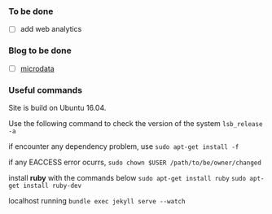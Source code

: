 ### To be done
- [ ] add web analytics

### Blog to be done
- [ ] [microdata](http://diveinto.html5doctor.com/extensibility.html)
 



### Useful commands
Site is build on Ubuntu 16.04.

Use the following command to check the version of the system
`lsb_release -a`

if encounter any dependency problem, use
`sudo apt-get install -f `

if any EACCESS error ocurrs,
`sudo chown $USER /path/to/be/owner/changed`

install **ruby** with the commands below
`sudo apt-get install ruby`
`sudo apt-get install ruby-dev `

localhost running
`bundle exec jekyll serve --watch`
